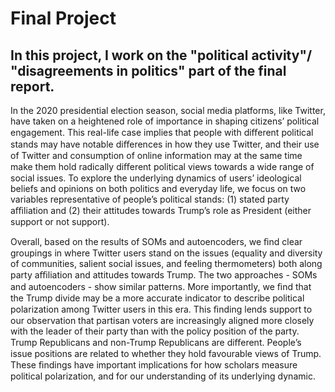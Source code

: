 # Final Project

## In this project, I work on the "political activity"/ "disagreements in politics" part of the final report. 

In the 2020 presidential election season, social media platforms, like Twitter, have taken on a heightened role of importance in shaping citizens’ political engagement. This real-life case implies that people with diﬀerent political stands may have notable diﬀerences in how they use Twitter, and their use of Twitter and consumption of online information may at the same time make them hold radically diﬀerent political views towards a wide range of social issues. To explore the underlying dynamics of users’ ideological beliefs and opinions on both politics and everyday life, we focus on two variables representative of people’s political stands: (1) stated party aﬃliation and (2) their attitudes towards Trump’s role as President (either support or not support).

Overall, based on the results of SOMs and autoencoders, we ﬁnd clear groupings in where Twitter users stand on the issues (equality and diversity of communities, salient social issues, and feeling thermometers) both along party aﬃliation and attitudes towards Trump. The two approaches - SOMs and autoencoders - show similar patterns. More importantly, we ﬁnd that the Trump divide may be a more accurate indicator to describe political polarization among Twitter users in this era. This ﬁnding lends support to our observation that partisan voters are increasingly aligned more closely with the leader of their party than with the policy position of the party. Trump Republicans and non-Trump Republicans are diﬀerent. People’s issue positions are related to whether they hold favourable views of Trump. These ﬁndings have important implications for how scholars measure political polarization, and for our understanding of its underlying dynamic.
